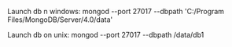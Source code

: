 Launch db n windows:
mongod --port 27017 --dbpath 'C:/Program Files/MongoDB/Server/4.0/data'

Launch db on unix:
mongod --port 27017 --dbpath /data/db1